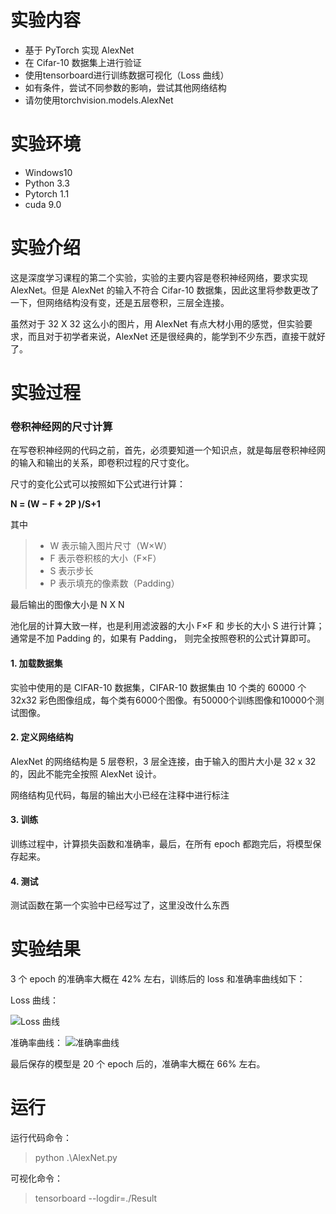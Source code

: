 # 实验内容

* 基于 PyTorch 实现 AlexNet
* 在 Cifar-10 数据集上进行验证
* 使用tensorboard进行训练数据可视化（Loss 曲线）
* 如有条件，尝试不同参数的影响，尝试其他网络结构
* 请勿使用torchvision.models.AlexNet

# 实验环境

* Windows10
* Python 3.3
* Pytorch 1.1
* cuda 9.0

# 实验介绍

这是深度学习课程的第二个实验，实验的主要内容是卷积神经网络，要求实现 AlexNet。但是 AlexNet 的输入不符合 Cifar-10 数据集，因此这里将参数更改了一下，但网络结构没有变，还是五层卷积，三层全连接。

虽然对于 32 X 32 这么小的图片，用 AlexNet 有点大材小用的感觉，但实验要求，而且对于初学者来说，AlexNet 还是很经典的，能学到不少东西，直接干就好了。

# 实验过程

### 卷积神经网的尺寸计算

在写卷积神经网的代码之前，首先，必须要知道一个知识点，就是每层卷积神经网的输入和输出的关系，即卷积过程的尺寸变化。

尺寸的变化公式可以按照如下公式进行计算：

**N = (W − F + 2P )/S+1**

其中

> * W 表示输入图片尺寸（W×W）
> * F 表示卷积核的大小（F×F）
> * S 表示步长
> * P 表示填充的像素数（Padding）

最后输出的图像大小是 N X N

池化层的计算大致一样，也是利用滤波器的大小 F×F 和 步长的大小 S 进行计算；通常是不加 Padding 的，如果有 Padding， 则完全按照卷积的公式计算即可。

#### 1. 加载数据集

实验中使用的是 CIFAR-10 数据集，CIFAR-10 数据集由 10 个类的 60000 个 32x32 彩色图像组成，每个类有6000个图像。有50000个训练图像和10000个测试图像。 

#### 2. 定义网络结构

AlexNet 的网络结构是 5 层卷积，3 层全连接，由于输入的图片大小是 32 x 32 的，因此不能完全按照 AlexNet 设计。

网络结构见代码，每层的输出大小已经在注释中进行标注

#### 3. 训练

训练过程中，计算损失函数和准确率，最后，在所有 epoch 都跑完后，将模型保存起来。

#### 4. 测试

测试函数在第一个实验中已经写过了，这里没改什么东西


# 实验结果

3 个 epoch 的准确率大概在 42% 左右，训练后的 loss 和准确率曲线如下：

Loss 曲线：

![Loss 曲线](https://img-blog.csdnimg.cn/2019062011312387.png)

准确率曲线：
![准确率曲线](https://img-blog.csdnimg.cn/2019062011301671.png)

最后保存的模型是 20 个 epoch 后的，准确率大概在 66% 左右。

# 运行

运行代码命令：

> python .\AlexNet.py

可视化命令：

> tensorboard --logdir=./Result


